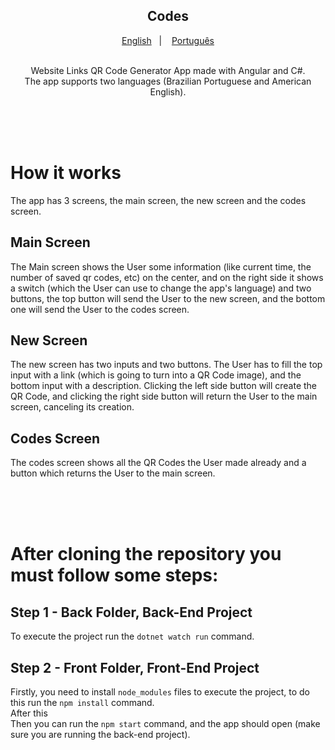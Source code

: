 <h2 align="center">
  Codes
</h2>

<p align="center">
  <a href="README.en.md">English</a>&nbsp;&nbsp;&nbsp;|&nbsp;&nbsp;&nbsp;
  <a href="README.md">Português</a>
</p>

<p align="center">
  <br>
  Website Links QR Code Generator App made with Angular and C#.<br>
  The app supports two languages (Brazilian Portuguese and American English). 
</p>
<br><br><br>

# How it works
The app has 3 screens, the main screen, the new screen and the codes screen.

## Main Screen
The Main screen shows the User some information (like current time, the number of saved qr codes, etc) on the center, and on the right side it shows a switch (which the User can use to change the app's language) and two buttons, the top button will send the User to the new screen, and the bottom one will send the User to the codes screen.

## New Screen
The new screen has two inputs and two buttons. The User has to fill the top input with a link (which is going to turn into a QR Code image), and the bottom input with a description.
Clicking the left side button will create the QR Code, and clicking the right side button will return the User to the main screen, canceling its creation.

## Codes Screen
The codes screen shows all the QR Codes the User made already and a button which returns the User to the main screen.

<br><br><br>

# After cloning the repository you must follow some steps:

## Step 1 - Back Folder, Back-End Project
To execute the project run the ``dotnet watch run`` command.

## Step 2 - Front Folder, Front-End Project
Firstly, you need to install ``node_modules`` files to execute the project, to do this run the ``npm install`` command. <br>
After this
<br>
Then you can run the ``npm start`` command, and the app should open (make sure you are running the back-end project).
